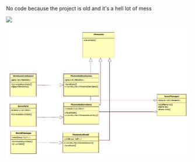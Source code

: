 No code because the project is old and it's a hell lot of mess

![](MementoPattern.gif)

![](Memento.jpg)
